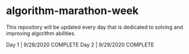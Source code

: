 # algorithm-marathon-week
This repository will be updated every day that is dedicated to solving and improving algorithm abilities.

Day 1 | 9/28/2020 COMPLETE
Day 2 | 9/29/2020 COMPLETE
